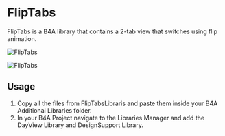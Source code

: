 # FlipTabs

FlipTabs is a B4A library that contains a 2-tab view that switches using flip animation.

![FlipTabs](https://i.ibb.co/mTzVT82/FlipTabs.png)

![FlipTabs](https://i.ibb.co/FBzV4nJ/Flip-Tabs2.png)

## Usage
1. Copy all the files from FlipTabsLibraris and paste them inside your B4A Additional Libraries folder.
2. In your B4A Project navigate to the Libraries Manager and add the DayView Library and DesignSupport Library.
